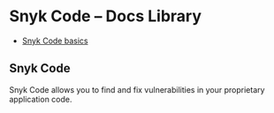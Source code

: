 # Snyk Code – Docs Library

* [ Snyk Code basics](https://github.com/snyk/user-docs/tree/caef522cc2da817b75170d43049a1e6dd9d856fb/hc/en-us/sections/360004918378-Snyk-Code-basics/README.md)

## Snyk Code

Snyk Code allows you to find and fix vulnerabilities in your proprietary application code.

